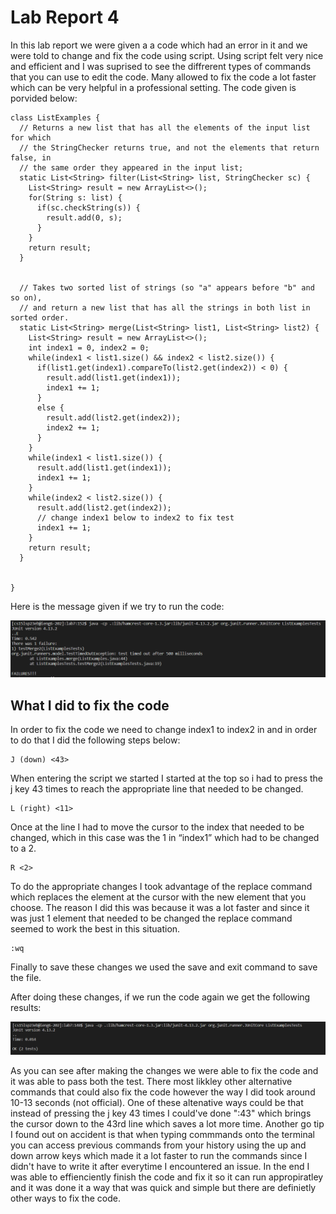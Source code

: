 # Lab Report 4
In this lab report we were given a a code which had an error in it and we were told to change and fix the code using script. Using script felt very nice 
and efficient and I was suprised to see the diffrerent types of commands that you can use to edit the code. Many allowed to fix the code a lot faster which 
can be very helpful in a professional setting. The code given is porvided below:
    
    class ListExamples {   
      // Returns a new list that has all the elements of the input list for which
      // the StringChecker returns true, and not the elements that return false, in
      // the same order they appeared in the input list;
      static List<String> filter(List<String> list, StringChecker sc) {
        List<String> result = new ArrayList<>();
        for(String s: list) {
          if(sc.checkString(s)) {
            result.add(0, s);
          }
        }
        return result;
      }
    
    
      // Takes two sorted list of strings (so "a" appears before "b" and so on),
      // and return a new list that has all the strings in both list in sorted order.
      static List<String> merge(List<String> list1, List<String> list2) {
        List<String> result = new ArrayList<>();
        int index1 = 0, index2 = 0;
        while(index1 < list1.size() && index2 < list2.size()) {
          if(list1.get(index1).compareTo(list2.get(index2)) < 0) {
            result.add(list1.get(index1));
            index1 += 1;
          }
          else {
            result.add(list2.get(index2));
            index2 += 1;
          }
        }
        while(index1 < list1.size()) {
          result.add(list1.get(index1));
          index1 += 1;
        }
        while(index2 < list2.size()) {
          result.add(list2.get(index2));
          // change index1 below to index2 to fix test
          index1 += 1;
        }
        return result;
      }
    
    
    }
Here is the message given if we try to run the code:

![Image](lab7-fail2.png)

## What I did to fix the code

In order to fix the code we need to change index1 to index2 in and in order to do that I did the following steps below:
    
    J (down) <43>

When entering the script we started I started at the top so i had to press the j key 43 times to reach the appropriate line that needed to be changed.

    L (right) <11>

Once at the line I had to move the cursor to the index that needed to be changed, which in this case was the 1 in “index1” which had to be changed to a 2.

    R <2>

To do the appropriate changes I took advantage of the replace command which replaces the element at the cursor with the new element that you choose. 
The reason I did this was because it was a lot faster and since it was just 1 element that needed to be changed the replace command seemed to work the best in 
this situation.

    :wq

Finally to save these changes we used the save and exit command to save the file.

After doing these changes, if we run the code again we get the following results:

![Image](lab7-pass.png)

As you can see after making the changes we were able to fix the code and it was able to pass both the test. There most likkley other alternative commands that 
could also fix the code however the way I did took around 10-13 seconds (not official). One of these altenative ways could be that instead of pressing the j key
43 times I could've done ":43" which brings the cursor down to the 43rd line which saves a lot more time. Another go tip I found out on accident is that when 
typing commmands onto the terminal you can access previous commands from your history using the up and down arrow keys which made it a lot faster to run the 
commands since I didn't have to write it after everytime I encountered an issue. In the end I was able to effienciently finish the code and fix it so it can run 
appropiratley and it was done it a way that was quick and simple but there are definietly other ways to fix the code.
